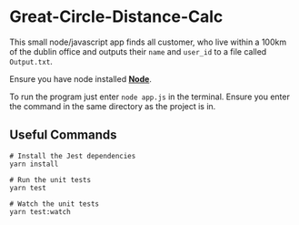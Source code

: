 # Great-Circle-Distance-Calc

This small node/javascript app finds all customer, who live within a 100km of the dublin office and
outputs their ```name``` and ```user_id``` to a file called ```Output.txt```.

Ensure you have node installed [**Node**](https://nodejs.org/en/download/).

To run the program just enter ```node app.js``` in the terminal. Ensure you enter the command in the same directory
as the project is in.

## Useful Commands

```
# Install the Jest dependencies
yarn install

# Run the unit tests
yarn test 

# Watch the unit tests
yarn test:watch
```
